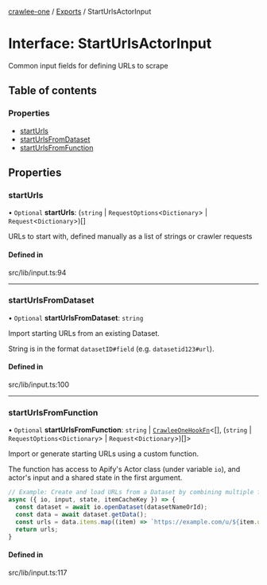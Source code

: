 [crawlee-one](../README.md) / [Exports](../modules.md) / StartUrlsActorInput

# Interface: StartUrlsActorInput

Common input fields for defining URLs to scrape

## Table of contents

### Properties

- [startUrls](StartUrlsActorInput.md#starturls)
- [startUrlsFromDataset](StartUrlsActorInput.md#starturlsfromdataset)
- [startUrlsFromFunction](StartUrlsActorInput.md#starturlsfromfunction)

## Properties

### startUrls

• `Optional` **startUrls**: (`string` \| `RequestOptions`<`Dictionary`\> \| `Request`<`Dictionary`\>)[]

URLs to start with, defined manually as a list of strings or crawler requests

#### Defined in

src/lib/input.ts:94

___

### startUrlsFromDataset

• `Optional` **startUrlsFromDataset**: `string`

Import starting URLs from an existing Dataset.

String is in the format `datasetID#field` (e.g. `datasetid123#url`).

#### Defined in

src/lib/input.ts:100

___

### startUrlsFromFunction

• `Optional` **startUrlsFromFunction**: `string` \| [`CrawleeOneHookFn`](../modules.md#crawleeonehookfn)<[], (`string` \| `RequestOptions`<`Dictionary`\> \| `Request`<`Dictionary`\>)[]\>

Import or generate starting URLs using a custom function.

The function has access to Apify's Actor class (under variable `io`), and actor's input
and a shared state in the first argument.

```js
// Example: Create and load URLs from a Dataset by combining multiple fields
async ({ io, input, state, itemCacheKey }) => {
  const dataset = await io.openDataset(datasetNameOrId);
  const data = await dataset.getData();
  const urls = data.items.map((item) => `https://example.com/u/${item.userId}/list/${item.listId}`);
  return urls;
}
```

#### Defined in

src/lib/input.ts:117
